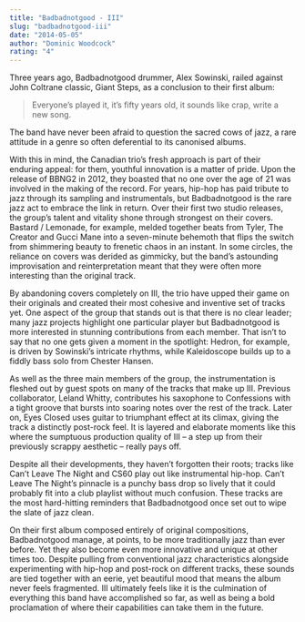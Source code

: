 ```yaml
---
title: "Badbadnotgood - III"
slug: "badbadnotgood-iii"
date: "2014-05-05"
author: "Dominic Woodcock"
rating: "4"
---
```


Three years ago, Badbadnotgood drummer, Alex Sowinski, railed against John Coltrane classic, Giant Steps, as a conclusion to their first album:

> Everyone’s played it, it’s fifty years old, it sounds like crap, write a new song.

The band have never been afraid to question the sacred cows of jazz, a rare attitude in a genre so often deferential to its canonised albums.

With this in mind, the Canadian trio’s fresh approach is part of their enduring appeal: for them, youthful innovation is a matter of pride. Upon the release of BBNG2 in 2012, they boasted that no one over the age of 21 was involved in the making of the record. For years, hip-hop has paid tribute to jazz through its sampling and instrumentals, but Badbadnotgood is the rare jazz act to embrace the link in return. Over their first two studio releases, the group’s talent and vitality shone through strongest on their covers. Bastard / Lemonade, for example, melded together beats from Tyler, The Creator and Gucci Mane into a seven-minute behemoth that flips the switch from shimmering beauty to frenetic chaos in an instant. In some circles, the reliance on covers was derided as gimmicky, but the band’s astounding improvisation and reinterpretation meant that they were often more interesting than the original track.

By abandoning covers completely on III, the trio have upped their game on their originals and created their most cohesive and inventive set of tracks yet. One aspect of the group that stands out is that there is no clear leader; many jazz projects highlight one particular player but Badbadnotgood is more interested in stunning contributions from each member. That isn’t to say that no one gets given a moment in the spotlight: Hedron, for example, is driven by Sowinski’s intricate rhythms, while Kaleidoscope builds up to a fiddly bass solo from Chester Hansen.

As well as the three main members of the group, the instrumentation is fleshed out by guest spots on many of the tracks that make up III. Previous collaborator, Leland Whitty, contributes his saxophone to Confessions with a tight groove that bursts into soaring notes over the rest of the track. Later on, Eyes Closed uses guitar to triumphant effect at its climax, giving the track a distinctly post-rock feel. It is layered and elaborate moments like this where the sumptuous production quality of III – a step up from their previously scrappy aesthetic – really pays off.

Despite all their developments, they haven’t forgotten their roots; tracks like Can’t Leave The Night and CS60 play out like instrumental hip-hop. Can’t Leave The Night’s pinnacle is a punchy bass drop so lively that it could probably fit into a club playlist without much confusion. These tracks are the most hard-hitting reminders that Badbadnotgood once set out to wipe the slate of jazz clean.

On their first album composed entirely of original compositions, Badbadnotgood manage, at points, to be more traditionally jazz than ever before. Yet they also become even more innovative and unique at other times too. Despite pulling from conventional jazz characteristics alongside experimenting with hip-hop and post-rock on different tracks, these sounds are tied together with an eerie, yet beautiful mood that means the album never feels fragmented. III ultimately feels like it is the culmination of everything this band have accomplished so far, as well as being a bold proclamation of where their capabilities can take them in the future.
